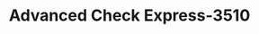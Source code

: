 ---
f_zip-code: 72450
f_state-code: AR
title: Advanced Check Express-3510
f_phone: 870-239-0073
f_city-only: Paragould
f_address: 1801 W Kingshighway Ste 9 Paragould
f_location-unique-id: '3510'
slug: advanced-check-express-3510
updated-on: '2024-05-30T13:46:58.046Z'
created-on: '2024-05-30T13:36:59.803Z'
published-on: '2024-05-30T13:54:32.469Z'
f_city-state: cms/city/paragould-ar.md
f_company: cms/company/advanced-check-express.md
f_state: cms/state/arkansas.md
layout: '[payday-loan].html'
tags: payday-loan
---